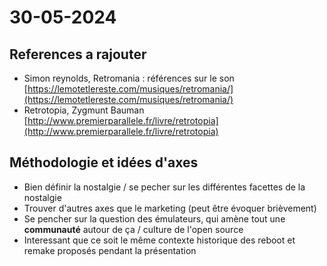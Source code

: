 # 30-05-2024

## References a rajouter

- Simon reynolds, Retromania : références sur le son [https://lemotetlereste.com/musiques/retromania/](https://lemotetlereste.com/musiques/retromania/)
- Retrotopia, Zygmunt Bauman [http://www.premierparallele.fr/livre/retrotopia](http://www.premierparallele.fr/livre/retrotopia)

## Méthodologie et idées d'axes

- Bien définir la nostalgie / se pecher sur les différentes facettes de la nostalgie
- Trouver d'autres axes que le marketing (peut être évoquer brièvement)
- Se pencher sur la question des émulateurs, qui amène tout une **communauté** autour de ça / culture de l'open source
- Interessant que ce soit le même contexte historique des reboot et remake proposés pendant la présentation
